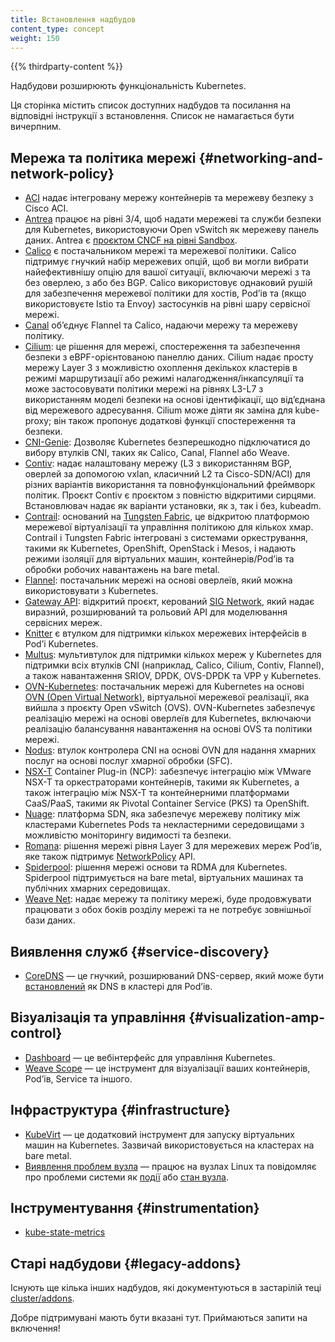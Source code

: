 ```yaml
---
title: Встановлення надбудов
content_type: concept
weight: 150
---
```


<!-- overview -->

{{% thirdparty-content %}}

Надбудови розширюють функціональність Kubernetes.

Ця сторінка містить список доступних надбудов та посилання на відповідні інструкції з встановлення. Список не намагається бути вичерпним.

<!-- body -->

## Мережа та політика мережі {#networking-and-network-policy}

* [ACI](https://www.github.com/noironetworks/aci-containers) надає інтегровану мережу контейнерів та мережеву безпеку з Cisco ACI.
* [Antrea](https://antrea.io/) працює на рівні 3/4, щоб надати мережеві та служби безпеки для Kubernetes, використовуючи Open vSwitch як мережеву панель даних. Antrea є [проєктом CNCF на рівні Sandbox](https://www.cncf.io/projects/antrea/).
* [Calico](https://www.tigera.io/project-calico/) є постачальником мережі та мережевої політики. Calico підтримує гнучкий набір мережевих опцій, щоб ви могли вибрати найефективнішу опцію для вашої ситуації, включаючи мережі з та без оверлею, з або без BGP. Calico використовує однаковий рушій для забезпечення мережевої політики для хостів, Podʼів та (якщо використовуєте Istio та Envoy) застосунків на рівні шару сервісної мережі.
* [Canal](https://projectcalico.docs.tigera.io/getting-started/kubernetes/flannel/flannel) обʼєднує Flannel та Calico, надаючи мережу та мережеву політику.
* [Cilium](https://github.com/cilium/cilium): це рішення для мережі, спостереження та забезпечення безпеки з eBPF-орієнтованою панеллю даних. Cilium надає просту мережу Layer 3 з можливістю охоплення декількох кластерів в режимі маршрутизації або режимі налагодження/інкапсуляції та може застосовувати політики мережі на рівнях L3-L7 з використанням моделі безпеки на основі ідентифікації, що відʼєднана від мережевого адресування. Cilium може діяти як заміна для kube-proxy; він також пропонує додаткові функції спостереження та безпеки.
* [CNI-Genie](https://github.com/cni-genie/CNI-Genie): Дозволяє Kubernetes безперешкодно підключатися до вибору втулків CNI, таких як Calico, Canal, Flannel або Weave.
* [Contiv](https://contivpp.io/): надає налаштовану мережу (L3 з використанням BGP, оверлей за допомогою vxlan, класичний L2 та Cisco-SDN/ACI) для різних варіантів використання та повнофункціональний фреймворк політик. Проєкт Contiv є проєктом з повністю відкритими сирцями. Встановлювач надає як варіанти установки, як з, так і без, kubeadm.
* [Contrail](https://www.juniper.net/us/en/products-services/sdn/contrail/contrail-networking/): оснований на [Tungsten Fabric](https://tungsten.io), це відкритою платформою мережевої віртуалізації та управління політикою для кількох хмар. Contrail і Tungsten Fabric інтегровані з системами оркестрування, такими як Kubernetes, OpenShift, OpenStack і Mesos, і надають режими ізоляції для віртуальних машин, контейнерів/Podʼів та обробки робочих навантажень на bare metal.
* [Flannel](https://github.com/flannel-io/flannel#deploying-flannel-manually): постачальник мережі на основі оверлеїв, який можна використовувати з Kubernetes.
* [Gateway API](/docs/concepts/services-networking/gateway/): відкритий проєкт, керований [SIG Network](https://github.com/kubernetes/community/tree/master/sig-network), який надає виразний, розширюваний та рольовий API для моделювання сервісних мереж.
* [Knitter](https://github.com/ZTE/Knitter/) є втулком для підтримки кількох мережевих інтерфейсів в Podʼі Kubernetes.
* [Multus](https://github.com/k8snetworkplumbingwg/multus-cni): мультивтулок для підтримки кількох мереж у Kubernetes для підтримки всіх втулків CNI (наприклад, Calico, Cilium, Contiv, Flannel), а також навантаження SRIOV, DPDK, OVS-DPDK та VPP у Kubernetes.
* [OVN-Kubernetes](https://github.com/ovn-org/ovn-kubernetes/): постачальник мережі для Kubernetes на основі [OVN (Open Virtual Network)](https://github.com/ovn-org/ovn/), віртуальної мережевої реалізації, яка вийшла з проєкту Open vSwitch (OVS). OVN-Kubernetes забезпечує реалізацію мережі на основі оверлеїв для Kubernetes, включаючи реалізацію балансування навантаження на основі OVS та політики мережі.
* [Nodus](https://github.com/akraino-edge-stack/icn-nodus): втулок контролера CNI на основі OVN для надання хмарних послуг на основі послуг хмарної обробки (SFC).
* [NSX-T](https://docs.vmware.com/en/VMware-NSX-T-Data-Center/index.html) Container Plug-in (NCP): забезпечує інтеграцію між VMware NSX-T та оркестраторами контейнерів, такими як Kubernetes, а також інтеграцію між NSX-T та контейнерними платформами CaaS/PaaS, такими як Pivotal Container Service (PKS) та OpenShift.
* [Nuage](https://github.com/nuagenetworks/nuage-kubernetes/blob/v5.1.1-1/docs/kubernetes-1-installation.rst): платформа SDN, яка забезпечує мережеву політику між кластерами Kubernetes Pods та некластерними середовищами з можливістю моніторингу видимості та безпеки.
* [Romana](https://github.com/romana): рішення мережі рівня Layer 3 для мережевих мереж Podʼів, яке також підтримує [NetworkPolicy](/docs/concepts/services-networking/network-policies/) API.
* [Spiderpool](https://github.com/spidernet-io/spiderpool): рішення мережі основи та RDMA для Kubernetes. Spiderpool підтримується на bare metal, віртуальних машинах та публічних хмарних середовищах.
* [Weave Net](https://github.com/rajch/weave#using-weave-on-kubernetes): надає мережу та політику мережі, буде продовжувати працювати з обох боків розділу мережі та не потребує зовнішньої бази даних.

## Виявлення служб {#service-discovery}

* [CoreDNS](https://coredns.io) — це гнучкий, розширюваний DNS-сервер, який може бути [встановлений](https://github.com/coredns/deployment/tree/master/kubernetes) як DNS в кластері для Podʼів.

## Візуалізація та управління {#visualization-amp-control}

* [Dashboard](https://github.com/kubernetes/dashboard#kubernetes-dashboard) — це вебінтерфейс для управління Kubernetes.
* [Weave Scope](https://www.weave.works/documentation/scope-latest-installing/#k8s) — це інструмент для візуалізації ваших контейнерів, Podʼів, Service та іншого.

## Інфраструктура {#infrastructure}

* [KubeVirt](https://kubevirt.io/user-guide/#/installation/installation) — це додатковий інструмент для запуску віртуальних машин на Kubernetes. Зазвичай використовується на кластерах на bare metal.
* [Виявлення проблем вузла](https://github.com/kubernetes/node-problem-detector) — працює на вузлах Linux та повідомляє про проблеми системи як [події](/docs/reference/kubernetes-api/cluster-resources/event-v1/) або [стан вузла](/docs/concepts/architecture/nodes/#condition).

## Інструментування {#instrumentation}

* [kube-state-metrics](/docs/concepts/cluster-administration/kube-state-metrics)

## Старі надбудови {#legacy-addons}

Існують ще кілька інших надбудов, які документуються в застарілій теці [cluster/addons](https://git.k8s.io/kubernetes/cluster/addons).

Добре підтримувані мають бути вказані тут. Приймаються запити на включення!
